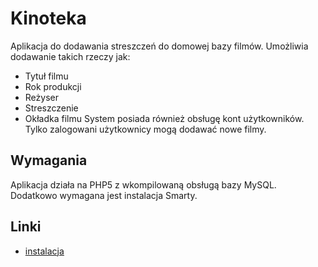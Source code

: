 # Kinoteka #
Aplikacja do dodawania streszczeń do domowej bazy filmów.
Umożliwia dodawanie takich rzeczy jak:
  * Tytuł filmu
  * Rok produkcji
  * Reżyser
  * Streszczenie
  * Okładka filmu
System posiada również obsługę kont użytkowników. Tylko zalogowani użytkownicy mogą dodawać nowe filmy.
## Wymagania ##
Aplikacja działa na PHP5 z wkompilowaną obsługą bazy MySQL. Dodatkowo wymagana jest instalacja Smarty.
## Linki ##
  * [instalacja](instalacja.md)
